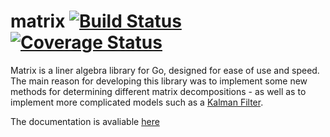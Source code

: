 # matrix [![Build Status](https://travis-ci.org/kochie/matrix.svg?branch=master)](https://travis-ci.org/kochie/matrix) [![Coverage Status](https://coveralls.io/repos/github/kochie/matrix/badge.svg?branch=master)](https://coveralls.io/github/kochie/matrix?branch=master)
Matrix is a liner algebra library for Go, designed for ease of use and speed. The main reason for developing this library was to implement some new methods for determining different matrix decompositions - as well as to implement more complicated models such as a [Kalman Filter](https://github.com/kochie/kalman-filter).

The documentation is avaliable [here](https://godoc.org/github.com/kochie/matrix)
